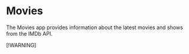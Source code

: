 #  Movies

The Movies app provides information about the latest movies and shows from the IMDb API.

[!WARNING]
